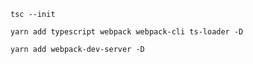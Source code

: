 ```
tsc --init
```

```
yarn add typescript webpack webpack-cli ts-loader -D
```

```
yarn add webpack-dev-server -D
```
